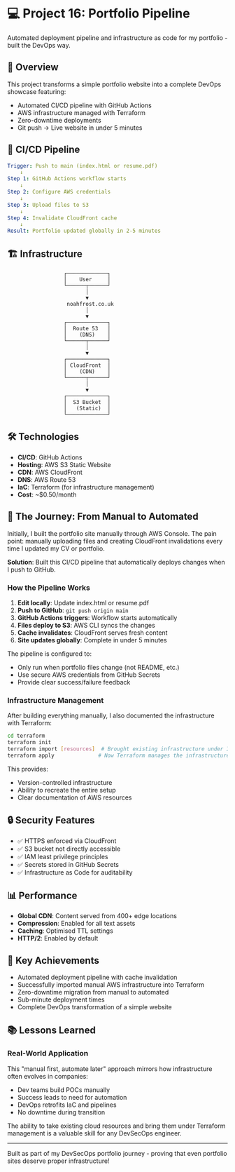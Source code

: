 # 💻 Project 16: Portfolio Pipeline

Automated deployment pipeline and infrastructure as code for my portfolio - built the DevOps way.

## 🎯 Overview

This project transforms a simple portfolio website into a complete DevOps showcase featuring:
- Automated CI/CD pipeline with GitHub Actions
- AWS infrastructure managed with Terraform
- Zero-downtime deployments
- Git push → Live website in under 5 minutes

## 🔄 CI/CD Pipeline

```yaml
Trigger: Push to main (index.html or resume.pdf)
    ↓
Step 1: GitHub Actions workflow starts
    ↓
Step 2: Configure AWS credentials
    ↓
Step 3: Upload files to S3
    ↓
Step 4: Invalidate CloudFront cache
    ↓
Result: Portfolio updated globally in 2-5 minutes
```

## 🏗️ Infrastructure

```
                  ┌─────────────┐
                  │    User     │
                  └──────┬──────┘
                         │
                         ▼
                   noahfrost.co.uk
                         │
                         ▼
                  ┌─────────────┐
                  │  Route 53   │
                  │    (DNS)    │
                  └──────┬──────┘
                         │
                         ▼
                  ┌─────────────┐
                  │ CloudFront  │
                  │    (CDN)    │
                  └──────┬──────┘
                         │
                         ▼
                  ┌─────────────┐
                  │  S3 Bucket  │
                  │   (Static)  │
                  └─────────────┘
```

## 🛠️ Technologies

- **CI/CD**: GitHub Actions
- **Hosting**: AWS S3 Static Website
- **CDN**: AWS CloudFront
- **DNS**: AWS Route 53
- **IaC**: Terraform (for infrastructure management)
- **Cost**: ~$0.50/month

## 📝 The Journey: From Manual to Automated

Initially, I built the portfolio site manually through AWS Console. The pain point: manually uploading files and creating CloudFront invalidations every time I updated my CV or portfolio.

**Solution**: Built this CI/CD pipeline that automatically deploys changes when I push to GitHub.

### How the Pipeline Works

1. **Edit locally**: Update index.html or resume.pdf
2. **Push to GitHub**: `git push origin main`
3. **GitHub Actions triggers**: Workflow starts automatically
4. **Files deploy to S3**: AWS CLI syncs the changes
5. **Cache invalidates**: CloudFront serves fresh content
6. **Site updates globally**: Complete in under 5 minutes

The pipeline is configured to:
- Only run when portfolio files change (not README, etc.)
- Use secure AWS credentials from GitHub Secrets
- Provide clear success/failure feedback

### Infrastructure Management

After building everything manually, I also documented the infrastructure with Terraform:

```bash
cd terraform
terraform init
terraform import [resources]  # Brought existing infrastructure under IaC control
terraform apply              # Now Terraform manages the infrastructure
```

This provides:
- Version-controlled infrastructure
- Ability to recreate the entire setup
- Clear documentation of AWS resources

## 🔒 Security Features

- ✅ HTTPS enforced via CloudFront
- ✅ S3 bucket not directly accessible
- ✅ IAM least privilege principles
- ✅ Secrets stored in GitHub Secrets
- ✅ Infrastructure as Code for auditability

## 📊 Performance

- **Global CDN**: Content served from 400+ edge locations
- **Compression**: Enabled for all text assets
- **Caching**: Optimised TTL settings
- **HTTP/2**: Enabled by default

## 🎯 Key Achievements

- Automated deployment pipeline with cache invalidation
- Successfully imported manual AWS infrastructure into Terraform
- Zero-downtime migration from manual to automated
- Sub-minute deployment times
- Complete DevOps transformation of a simple website

## 📚 Lessons Learned

### Real-World Application

This "manual first, automate later" approach mirrors how infrastructure often evolves in companies:
- Dev teams build POCs manually
- Success leads to need for automation
- DevOps retrofits IaC and pipelines
- No downtime during transition

The ability to take existing cloud resources and bring them under Terraform management is a valuable skill for any DevSecOps engineer.

---

Built as part of my DevSecOps portfolio journey - proving that even portfolio sites deserve proper infrastructure!
